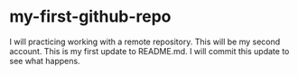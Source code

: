 # my-first-github-repo
I will practicing working with a remote repository. This will be my second account.
This is my first update to README.md. 
I will commit this update to see what happens.
